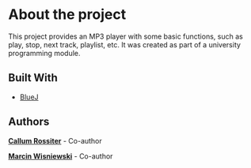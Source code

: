 # About the project

This project provides an MP3 player with some basic functions, such as play, stop, next track, playlist, etc. It was created as part of a university programming module. 

## Built With

* [BlueJ](https://www.bluej.org/)

## Authors

[**Callum Rossiter**](https://github.com/Tekiiz) - Co-author 

[**Marcin Wisniewski**](https://github.com/ma-rc-in) - Co-author
